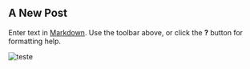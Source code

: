 ## A New Post

Enter text in [Markdown](http://daringfireball.net/projects/markdown/). Use the toolbar above, or click the **?** button for formatting help.

![teste]({{site.baseurl}}//Foto_.png)